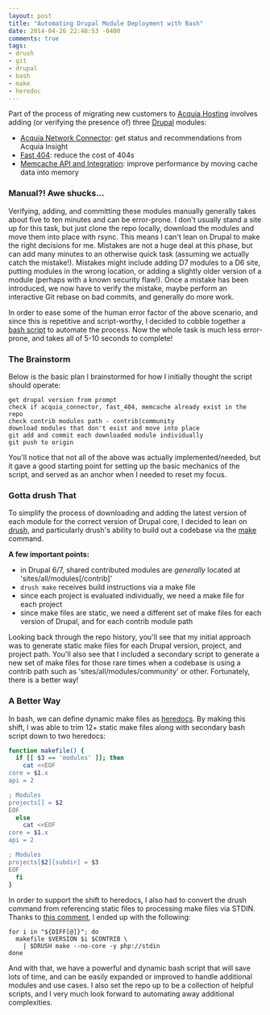 ```yaml
---
layout: post
title: "Automating Drupal Module Deployment with Bash"
date: 2014-04-26 22:48:53 -0400
comments: true
tags: 
- drush
- git
- drupal
- bash
- make
- heredoc
---
```

Part of the process of migrating new customers to [Acquia Hosting](http://www.acquia.com/products-services/acquia-cloud) involves adding (or verifying the presence of) three [Drupal](https://drupal.org/project/drupal) modules:

- [Acquia Network Connector](https://drupal.org/project/acquia_connector): get status and recommendations from Acquia Insight
- [Fast 404](https://drupal.org/project/fast_404): reduce the cost of 404s
- [Memcache API and Integration](https://drupal.org/project/memcache): improve performance by moving cache data into memory

### Manual?! Awe shucks...

Verifying, adding, and committing these modules manually generally takes about five to ten minutes and can be error-prone. I don't usually stand a site up for this task, but just clone the repo locally, download the modules and move them into place with rsync. This means I can't lean on Drupal to make the right decisions for me. Mistakes are not a huge deal at this phase, but can add many minutes to an otherwise quick task (assuming we actually catch the mistake!). Mistakes might include adding D7 modules to a D6 site, putting modules in the wrong location, or adding a slightly older version of a module (perhaps with a known security flaw!). Once a mistake has been introduced, we now have to verify the mistake, maybe perform an interactive Git rebase on bad commits, and generally do more work.

In order to ease some of the human error factor of the above scenario, and since this is repetitive and script-worthy, I decided to cobble together a [bash script](https://github.com/nhoag/ah-onboard/blob/master/modules.sh) to automate the process. Now the whole task is much less error-prone, and takes all of 5-10 seconds to complete!

### The Brainstorm

Below is the basic plan I brainstormed for how I initially thought the script should operate:

```
get drupal version from prompt
check if acquia_connector, fast_404, memcache already exist in the repo
check contrib modules path - contrib|community
download modules that don't exist and move into place
git add and commit each downloaded module individually
git push to origin
```

You'll notice that not all of the above was actually implemented/needed, but it gave a good starting point for setting up the basic mechanics of the script, and served as an anchor when I needed to reset my focus.

### Gotta drush That

To simplify the process of downloading and adding the latest version of each module for the correct version of Drupal core, I decided to lean on [drush](https://github.com/drush-ops/drush), and particularly drush's ability to build out a codebase via the [make](http://www.drush.org/#make) command.

__A few important points:__

- in Drupal 6/7, shared contributed modules are _generally_ located at 'sites/all/modules[/contrib]'
- `drush make` receives build instructions via a make file
- since each project is evaluated individually, we need a make file for each project
- since make files are static, we need a different set of make files for each version of Drupal, and for each contrib module path

Looking back through the repo history, you'll see that my initial approach was to generate static make files for each Drupal version, project, and project path. You'll also see that I included a secondary script to generate a new set of make files for those rare times when a codebase is using a contrib path such as 'sites/all/modules/community' or other. Fortunately, there is a better way!

### A Better Way

In bash, we can define dynamic make files as [heredocs](http://en.wikipedia.org/wiki/Here_document). By making this shift, I was able to trim 12+ static make files along with secondary bash script down to two heredocs:

``` bash
function makefile() {
  if [[ $3 == 'modules' ]]; then
    cat <<EOF
core = $1.x
api = 2

; Modules
projects[] = $2
EOF
  else
    cat <<EOF
core = $1.x
api = 2

; Modules
projects[$2][subdir] = $3
EOF
  fi
}
``` 

In order to support the shift to heredocs, I also had to convert the drush command from referencing static files to processing make files via STDIN. Thanks to [this comment](https://gist.github.com/patcon/3014293#comment-360469), I ended up with the following:

```
for i in "${DIFF[@]}"; do
  makefile $VERSION $i $CONTRIB \
    | $DRUSH make --no-core -y php://stdin
done
```

And with that, we have a powerful and dynamic bash script that will save lots of time, and can be easily expanded or improved to handle additional modules and use cases. I also set the repo up to be a collection of helpful scripts, and I very much look forward to automating away additional complexities.


